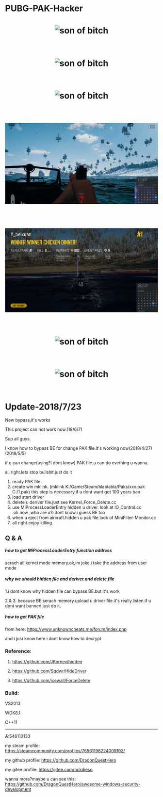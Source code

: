 # PUBG-PAK-Hacker

<h1 align="center">
	<img src="2.png" alt="son of bitch">
	<br>
	<br>
</h1>

<h1 align="center">
	<img src="3.png" alt="son of bitch">
	<br>
	<br>
</h1>

<h1 align="center">
	<img src="4.png" alt="son of bitch">
	<br>
	<br>
</h1>

<h1 align="center">
	<img src="5.jpg" alt="son of bitch">
	<br>
	<br>
</h1>

<h1 align="center">
	<img src="6.jpg" alt="son of bitch">
	<br>
	<br>
</h1>

<h1 align="center">
	<img src="psb.jpg" alt="son of bitch">
	<br>
	<br>
</h1>

<h1 align="center">
	<img src="1.jpg" alt="son of bitch">
	<br>
	<br>
</h1>

# Update-2018/7/23

New bypass,it's works

This project can not work now.(18/6/7)

Sup all guys.


I know how to bypass BE for change PAK file.it's working now(2018/4/27)(2018/5/5)

if u can change(using?i dont know) PAK file.u can do evething u wanna.

all right.lets stop bullshit.just do it

1. ready PAK file.
2. create win mklink. (mklink K:/Game/Steam/blablabla/Paks/xxx.pak C:/1.pak) this step is necessary.if u dont want got 100 years ban
3. load start driver
4. delete u deriver file.just see Kernel_Force_Delete.cc
5. use MiProcessLoaderEntry hidden u driver. look at IO_Control.cc .ok.now ,who are u?i dont know.i guess BE too
6. when u eject from aircraft.hidden u pak file.look of MiniFilter-Monitor.cc
7. all right.enjoy killing.

## Q & A

##### how to get MiProcessLoaderEntry function address

 serach all kernel mode memory.ok,im joke,i take the address from user mode
 


##### why we should hidden file and deriver.and delete file

1.i dont know why hidden file can bypass BE.but it's work

2 & 3. because BE serach memory.upload u driver file.it's really.listen.if u dont want banned.just do it.

##### how to get PAK file

from here: https://www.unknowncheats.me/forum/index.php

and i just know here.i dont know how to decrypt

### Reference:

1. https://github.com/JKornev/hidden

2. https://github.com/Sqdwr/HideDriver

3. https://github.com/icewall/ForceDelete


### Bulid:

VS2013

WDK8.1

C++11

---------

Ⱥ:546110133

my steam profile: https://steamcommunity.com/profiles/76561198224009192/

my github profile: https://github.com/DragonQuestHero

my gitee profile: https://gitee.com/ockdieso

wanna more?maybe u can see this: https://github.com/DragonQuestHero/awesome-windows-security-development



